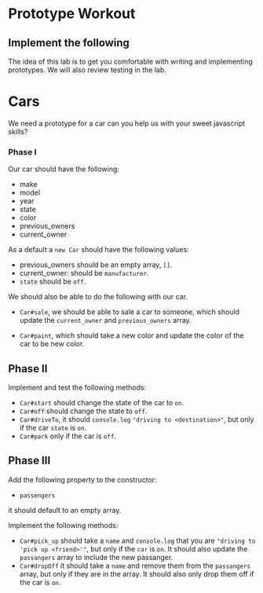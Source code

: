 # Prototype Workout
## Implement the following

The idea of this lab is to get you comfortable with writing and implementing prototypes. We will also review testing in the lab.

# Cars

We need a prototype for a car can you help us with your sweet javascript skills?

### Phase I

Our car should have the following:

* make
* model
* year
* state
* color
* previous_owners
* current_owner

As a default a `new Car` should have the following values:
* previous_owners should be an empty array, `[]`.
* current_owner: should be `manufacturer`.
* `state` should be `off`.

We should also be able to do the following with our car.

*  `Car#sale`, we should be able to sale a car to someone, which should update the `current_owner` and `previous_owners` array.

* `Car#paint`, which should take a new color and update the color of the car to be new color.


## Phase II

Implement and test the following methods:

* `Car#start` should change the state of the car to `on`.
* `Car#off` should change the state to `off`.
* `Car#driveTo`, it should `console.log` `"driving to <destination>"`, but only if the car `state` is `on`.
* `Car#park` only if the car is `off`.


## Phase III 

Add the following property to the constructor:

* `passengers`

it should default to an empty array.

Implement the following methods:

* `Car#pick_up` should take a `name` and `console.log` that you are `"driving to 'pick up <friend>'"`, but only if the `car` is `on`. It should also update the `passangers` array to include the new passanger.
* `Car#dropOff` it should take a `name` and remove them from the `passangers` array, but only if they are in the array. It should also only drop them off if the car is `on`.


  





